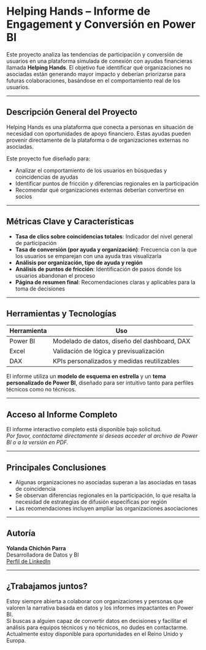 # Helping Hands – Informe de Engagement y Conversión en Power BI

Este proyecto analiza las tendencias de participación y conversión de usuarios en una plataforma simulada de conexión con ayudas financieras llamada **Helping Hands**. El objetivo fue identificar qué organizaciones no asociadas están generando mayor impacto y deberían priorizarse para futuras colaboraciones, basándose en el comportamiento real de los usuarios.

---

##  Descripción General del Proyecto

Helping Hands es una plataforma que conecta a personas en situación de necesidad con oportunidades de apoyo financiero. Estas ayudas pueden provenir directamente de la plataforma o de organizaciones externas no asociadas.

Este proyecto fue diseñado para:

- Analizar el comportamiento de los usuarios en búsquedas y coincidencias de ayudas  
- Identificar puntos de fricción y diferencias regionales en la participación  
- Recomendar qué organizaciones externas deberían convertirse en socios  

---

##  Métricas Clave y Características

- **Tasa de clics sobre coincidencias totales**: Indicador del nivel general de participación
- **Tasa de conversión (por ayuda y organización)**: Frecuencia con la que los usuarios se emparejan con una ayuda tras visualizarla
- **Análisis por organización, tipo de ayuda y región**
- **Análisis de puntos de fricción**: Identificación de pasos donde los usuarios abandonan el proceso
- **Página de resumen final**: Recomendaciones claras y aplicables para la toma de decisiones

---

## Herramientas y Tecnologías

| Herramienta | Uso                                              |
|-------------|--------------------------------------------------|
| Power BI    | Modelado de datos, diseño del dashboard, DAX     |
| Excel       | Validación de lógica y previsualización          |
| DAX         | KPIs personalizados y medidas reutilizables      |

El informe utiliza un **modelo de esquema en estrella** y un **tema personalizado de Power BI**, diseñado para ser intuitivo tanto para perfiles técnicos como no técnicos.

---

##  Acceso al Informe Completo

El informe interactivo completo está disponible bajo solicitud.  
 *Por favor, contáctame directamente si deseas acceder al archivo de Power BI o a la versión en PDF.*

---

##  Principales Conclusiones

- Algunas organizaciones no asociadas superan a las asociadas en tasas de coincidencia  
- Se observan diferencias regionales en la participación, lo que resalta la necesidad de estrategias de difusión específicas por región  
- Las recomendaciones incluyen ampliar las organizaciones asociaciones   

---

##  Autoría

**Yolanda Chichón Parra**  
Desarrolladora de Datos y BI  
 [Perfil de LinkedIn](http://www.linkedin.com/in/yolanda-chichon-parra)

---

##  ¿Trabajamos juntos?

Estoy siempre abierta a colaborar con organizaciones y personas que valoren la narrativa basada en datos y los informes impactantes en Power BI.  
Si buscas a alguien capaz de convertir datos en decisiones y facilitar el análisis para equipos técnicos y no técnicos, no dudes en contactarme.  
Actualmente estoy disponible para oportunidades en el Reino Unido y Europa.
